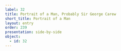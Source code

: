 ```yaml
---
label: 32
title: Portrait of a Man, Probably Sir George Carew
short_title: Portrait of a Man
layout: entry
order: 239
presentation: side-by-side
object:
  - id: 32
---
```


